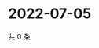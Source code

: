 # 2022-07-05

共 0 条

<!-- BEGIN WEIBO -->
<!-- 最后更新时间 Tue Jul 05 2022 04:16:32 GMT+0800 (China Standard Time) -->

<!-- END WEIBO -->
